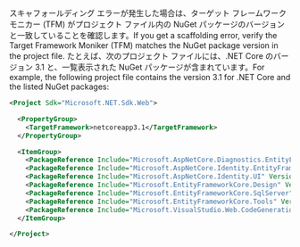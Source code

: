 <span data-ttu-id="20c40-101">スキャフォールディング エラーが発生した場合は、ターゲット フレームワーク モニカー (TFM) がプロジェクト ファイル内の NuGet パッケージのバージョンと一致していることを確認します。</span><span class="sxs-lookup"><span data-stu-id="20c40-101">If you get a scaffolding error, verify the Target Framework Moniker (TFM) matches the NuGet package version in the project file.</span></span> <span data-ttu-id="20c40-102">たとえば、次のプロジェクト ファイルには、.NET Core のバージョン 3.1 と、一覧表示された NuGet パッケージが含まれています。</span><span class="sxs-lookup"><span data-stu-id="20c40-102">For example, the following project file contains the version 3.1 for .NET Core and the listed NuGet packages:</span></span>

```xml
<Project Sdk="Microsoft.NET.Sdk.Web">

  <PropertyGroup>
    <TargetFramework>netcoreapp3.1</TargetFramework>
  </PropertyGroup>

  <ItemGroup>
    <PackageReference Include="Microsoft.AspNetCore.Diagnostics.EntityFrameworkCore" Version="3.1.0" />
    <PackageReference Include="Microsoft.AspNetCore.Identity.EntityFrameworkCore" Version="3.1.0" />
    <PackageReference Include="Microsoft.AspNetCore.Identity.UI" Version="3.1.0" />
    <PackageReference Include="Microsoft.EntityFrameworkCore.Design" Version="3.1.0" />
    <PackageReference Include="Microsoft.EntityFrameworkCore.SqlServer" Version="3.1.0" />
    <PackageReference Include="Microsoft.EntityFrameworkCore.Tools" Version="3.1.0" />
    <PackageReference Include="Microsoft.VisualStudio.Web.CodeGeneration.Design" Version="3.1.0" />
  </ItemGroup>

</Project>
```
